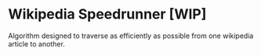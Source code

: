 # Wikipedia Speedrunner [WIP]

Algorithm designed to traverse as efficiently as possible from one wikipedia article to another.
